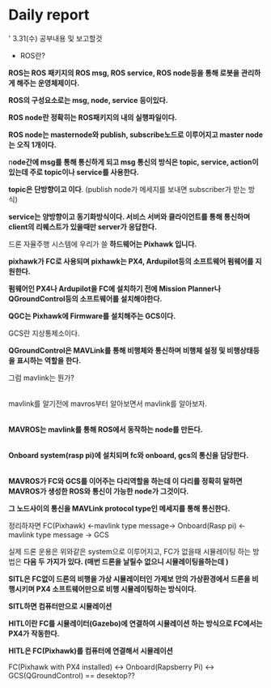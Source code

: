 # Daily report

' 3.31\(수\) 공부내용 및 보고할것

* ROS란?

**ROS는 ROS 패키지의 ROS msg, ROS service, ROS node등을 통해 로봇을 관리하게 해주는 운영체제이다.**

**ROS의 구성요소로는 msg, node, service 등이있다.**

**ROS node란 정확히는 ROS패키지의 내의 실행파일이다.**

**ROS node는 masternode와 publish, subscribe노드로 이루어지고 master node는 오직 1개이다.**

n**ode간에 msg를 통해 통신하게 되고 msg 통신의 방식은 topic, service, action이 있는데 주로 topic이나 service를 사용한다.**

**topic은 단방향이고 이다**. \(publish node가 메세지를 보내면 subscriber가 받는 방식\)

**service는 양방향이고 동기화방식이다. 서비스 서버와 클라이언트를 통해 통신하며 client의 리퀘스트가 있을때만 server가 응답한다.** 

드론 자율주행 시스템에 우리가 쓸 **하드웨어는 Pixhawk 입니다.** 

**pixhawk가 FC로 사용되며 pixhawk는 PX4, Ardupilot등의 소프트웨어 펌웨어를 지원한다.**

**펌웨어인 PX4나 Ardupilot을 FC에 설치하기 전에 Mission Planner나 QGroundControl등의 소프트웨어를 설치해야한다.** 

**QGC는 Pixhawk에 Firmware를 설치해주는 GCS이다.**

GCS란 지상통제소이다.

**QGroundControl은 MAVLink를 통해 비행체와 통신하며 비행체 설정 및 비행상태등을 표시하는 역할을 한다.**

그럼 mavlink는 뭔가?

  
‌  
mavlink를 알기전에 mavros부터 알아보면서 mavlink를 알아보자.  
  
‌  
**MAVROS는 mavlink를 통해 ROS에서 동작하는 node를 만든다.**  
  
‌  
**Onboard system\(rasp pi\)에 설치되며 fc와  onboard, gcs의 통신을 담당한다.**  
  
‌  
**MAVROS가 FC와 GCS를 이어주는 다리역할을 하는데 이 다리를 정확히 말하면 MAVROS가 생성한 ROS와 통신이 가능한 node가 그것이다.**  
  
**그 노드사이의 통신을 MAVLink protocol type인 메세지를 통해 통신한다.**

정리하자면 FC\(Pixhawk\) &lt;-mavlink type message-&gt; Onboard\(Rasp pi\) &lt;- mavlink type message -&gt; GCS

실제 드론 운용은 위와같은 system으로 이루어지고, FC가 없을때 시뮬레이팅 하는 방법은 **다음 두 가지가 있다. \(매번 드론을 날릴수 없으니 시뮬레이팅을하는데 \)**

**SITL은 FC없이 드론의 비행을 가상 시뮬레이터인 가제보 안의 가상환경에서 드론을 비행시키며 PX4 소프트웨어만으로 비행 시뮬레이팅하는 방식이다.**

**SITL하면 컴퓨터만으로 시뮬레이션**

**HITL이란 FC를 시뮬레이터\(Gazebo\)에 연결하여 시뮬레이션 하는 방식으로  FC에서는 PX4가 작동한다.**

**HITL은 FC\(Pixhawk\)를 컴퓨터에 연결해서 시뮬레이션**







FC\(Pixhawk with PX4 installed\) &lt;-&gt; Onboard\(Rapsberry Pi\) &lt;-&gt; GCS\(QGroundControl\) == desektop??









 

## 


